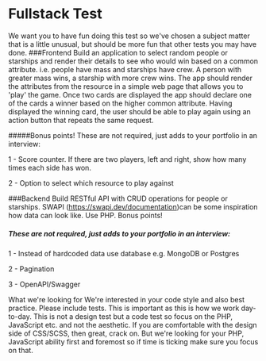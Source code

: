 # Fullstack Test
We want you to have fun doing this test so we've chosen a subject matter that is a little unusual, but should be more fun that other tests you may have done.
###Frontend
Build an application to select random people or starships and render their details to see
who would win based on a common attribute. i.e. people have mass and starships have crew. A person with greater mass wins, a starship with more crew wins.
The app should render the attributes from the resource in a simple web page that allows you to 'play' the game.
Once two cards are displayed the app should declare one of the cards a winner based on the higher common attribute.
Having displayed the winning card, the user should be able to play again using an action button that repeats the same request.

#####Bonus points!
These are not required, just adds to your portfolio in an interview:

1 - Score counter. If there are two players, left and right, show how many times each side has won.

2 - Option to select which resource to play against

###Backend
Build RESTful API with CRUD operations for people or starships. SWAPI (​https://swapi.dev/documentation)​ can be some inspiration how data can look like. Use PHP.
Bonus points!
##### These are not required, just adds to your portfolio in an interview:

1 - Instead of hardcoded data use database e.g. MongoDB or Postgres 

2 - Pagination

3 - OpenAPI/Swagger

What we're looking for
We're interested in your code style and also best practice.
Please include tests. This is important as this is how we work day-to-day.
This is not a design test but a code test so focus on the PHP, JavaScript etc. and not the aesthetic.
If you are comfortable with the design side of CSS/SCSS, then great, crack on. But we're
looking for your PHP, JavaScript ability first and foremost so if time is ticking make sure you focus on that.
